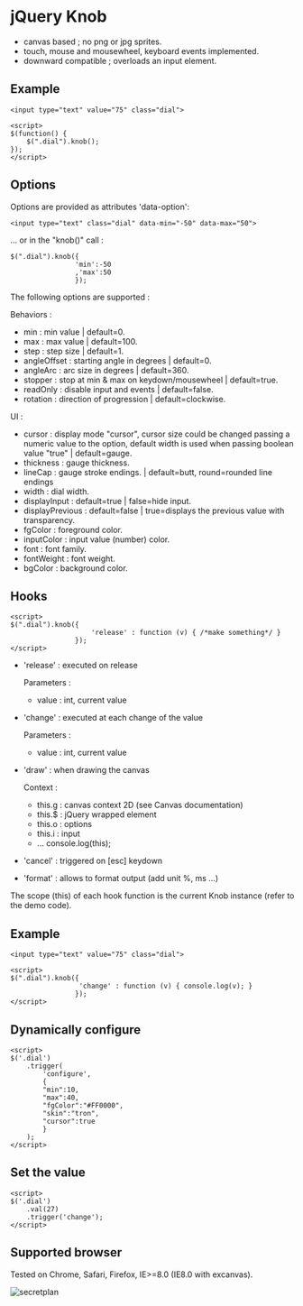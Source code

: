 jQuery Knob=============- canvas based ; no png or jpg sprites.- touch, mouse and mousewheel, keyboard events implemented.- downward compatible ; overloads an input element.Example-------    <input type="text" value="75" class="dial">    <script>    $(function() {        $(".dial").knob();    });    </script>Options-------Options are provided as attributes 'data-option':    <input type="text" class="dial" data-min="-50" data-max="50">... or in the "knob()" call :    $(".dial").knob({                    'min':-50                    ,'max':50                    });The following options are supported :Behaviors :* min : min value | default=0.* max : max value | default=100.* step : step size | default=1.* angleOffset : starting angle in degrees | default=0.* angleArc : arc size in degrees | default=360.* stopper : stop at min & max on keydown/mousewheel | default=true.* readOnly : disable input and events | default=false.* rotation : direction of progression | default=clockwise.UI :* cursor : display mode "cursor", cursor size could be changed passing a numeric value to the option, default width is used when passing boolean value "true" | default=gauge.* thickness : gauge thickness.* lineCap : gauge stroke endings. | default=butt, round=rounded line endings* width : dial width.* displayInput : default=true | false=hide input.* displayPrevious : default=false | true=displays the previous value with transparency.* fgColor : foreground color.* inputColor : input value (number) color.* font : font family.* fontWeight : font weight.* bgColor : background color.Hooks-------    <script>    $(".dial").knob({                        'release' : function (v) { /*make something*/ }                    });    </script>* 'release' : executed on release    Parameters :    + value : int, current value* 'change' : executed at each change of the value    Parameters :    + value : int, current value* 'draw' : when drawing the canvas    Context :    - this.g : canvas context 2D (see Canvas documentation)    - this.$ : jQuery wrapped element    - this.o : options    - this.i : input    - ... console.log(this);* 'cancel' : triggered on [esc] keydown* 'format' : allows to format output (add unit %, ms ...)The scope (this) of each hook function is the current Knob instance (refer to the demo code).Example-------    <input type="text" value="75" class="dial">    <script>    $(".dial").knob({                     'change' : function (v) { console.log(v); }                    });    </script>Dynamically configure-------    <script>    $('.dial')        .trigger(            'configure',            {            "min":10,            "max":40,            "fgColor":"#FF0000",            "skin":"tron",            "cursor":true            }        );    </script>Set the value-------    <script>    $('.dial')        .val(27)        .trigger('change');    </script>Supported browser-------Tested on Chrome, Safari, Firefox, IE>=8.0 (IE8.0 with excanvas).![secretplan](https://raw.github.com/aterrien/jQuery-Knob/master/secretplan.jpg)